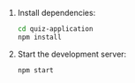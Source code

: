 1. Install dependencies:

    ```bash
    cd quiz-application
    npm install
    ```

2. Start the development server:

    ```bash
    npm start
    ```
    